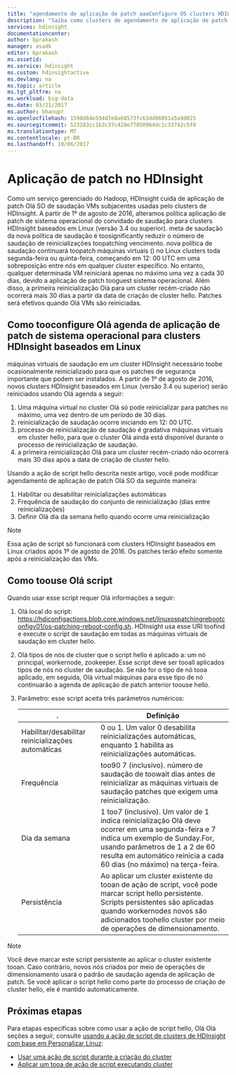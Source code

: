 ```yaml
---
title: "agendamento de aplicação de patch aaaConfigure OS clusters HDInsight baseados em Linux - Azure | Microsoft Docs"
description: "Saiba como clusters de agendamento de aplicação de patch tooconfigure SO para HDInsight baseados em Linux."
services: hdinsight
documentationcenter: 
author: bprakash
manager: asadk
editor: bprakash
ms.assetid: 
ms.service: hdinsight
ms.custom: hdinsightactive
ms.devlang: na
ms.topic: article
ms.tgt_pltfrm: na
ms.workload: big-data
ms.date: 03/21/2017
ms.author: bhanupr
ms.openlocfilehash: 1598d64e594d7e8a68573fc63dd86051a5a9d025
ms.sourcegitcommit: 523283cc1b3c37c428e77850964dc1c33742c5f0
ms.translationtype: MT
ms.contentlocale: pt-BR
ms.lasthandoff: 10/06/2017
---
```

# <a name="os-patching-for-hdinsight"></a>Aplicação de patch no HDInsight 
Como um serviço gerenciado do Hadoop, HDInsight cuida de aplicação de patch Olá SO de saudação VMs subjacentes usadas pelo clusters de HDInsight. A partir de 1º de agosto de 2016, alteramos política aplicação de patch de sistema operacional do convidado de saudação para clusters HDInsight baseados em Linux (versão 3.4 ou superior). meta de saudação da nova política de saudação é toosignificantly reduzir o número de saudação de reinicializações toopatching vencimento. nova política de saudação continuará toopatch máquinas virtuais () no Linux clusters toda segunda-feira ou quinta-feira, começando em 12: 00 UTC em uma sobreposição entre nós em qualquer cluster específico. No entanto, qualquer determinada VM reiniciará apenas no máximo uma vez a cada 30 dias, devido a aplicação de patch tooguest sistema operacional. Além disso, a primeira reinicialização Olá para um cluster recém-criado não ocorrerá mais 30 dias a partir da data de criação de cluster hello. Patches será efetivos quando Olá VMs são reiniciadas.

## <a name="how-tooconfigure-hello-os-patching-schedule-for-linux-based-hdinsight-clusters"></a>Como tooconfigure Olá agenda de aplicação de patch de sistema operacional para clusters HDInsight baseados em Linux
máquinas virtuais de saudação em um cluster HDInsight necessário toobe ocasionalmente reinicializado para que os patches de segurança importante que podem ser instalados. A partir de 1º de agosto de 2016, novos clusters HDInsight baseados em Linux (versão 3.4 ou superior) serão reiniciados usando Olá agenda a seguir:

1. Uma máquina virtual no cluster Olá só pode reinicializar para patches no máximo, uma vez dentro de um período de 30 dias.
2. reinicialização de saudação ocorre iniciando em 12: 00 UTC.
3. processo de reinicialização de saudação é gradativa máquinas virtuais em cluster hello, para que o cluster Olá ainda está disponível durante o processo de reinicialização de saudação.
4. a primeira reinicialização Olá para um cluster recém-criado não ocorrerá mais 30 dias após a data de criação de cluster hello.

Usando a ação de script hello descrita neste artigo, você pode modificar agendamento de aplicação de patch Olá SO da seguinte maneira:
1. Habilitar ou desabilitar reinicializações automáticas
2. Frequência de saudação do conjunto de reinicialização (dias entre reinicializações)
3. Definir Olá dia da semana hello quando ocorre uma reinicialização

> [!NOTE]
> Essa ação de script só funcionará com clusters HDInsight baseados em Linux criados após 1º de agosto de 2016. Os patches terão efeito somente após a reinicialização das VMs. 
>

## <a name="how-toouse-hello-script"></a>Como toouse Olá script 

Quando usar esse script requer Olá informações a seguir:
1. Olá local do script: https://hdiconfigactions.blob.core.windows.net/linuxospatchingrebootconfigv01/os-patching-reboot-config.sh.  HDInsight usa esse URI toofind e execute o script de saudação em todas as máquinas virtuais de saudação em cluster hello.
  
2. Olá tipos de nós de cluster que o script hello é aplicado a: um nó principal, workernode, zookeeper. Esse script deve ser tooall aplicados tipos de nós no cluster de saudação. Se não for o tipo de nó tooa aplicado, em seguida, Olá virtual máquinas para esse tipo de nó continuarão a agenda de aplicação de patch anterior toouse hello.


3.  Parâmetro: esse script aceita três parâmetros numéricos:

    | . | Definição |
    | --- | --- |
    | Habilitar/desabilitar reinicializações automáticas |0 ou 1. Um valor 0 desabilita reinicializações automáticas, enquanto 1 habilita as reinicializações automáticas. |
    | Frequência |too90 7 (inclusivo). número de saudação de toowait dias antes de reinicializar as máquinas virtuais de saudação patches que exigem uma reinicialização. |
    | Dia da semana |1 too7 (inclusivo). Um valor de 1 indica reinicialização Olá deve ocorrer em uma segunda-feira e 7 indica um exemplo de Sunday.For, usando parâmetros de 1 a 2 de 60 resulta em automático reinicia a cada 60 dias (no máximo) na terça-feira. |
    | Persistência |Ao aplicar um cluster existente do tooan de ação de script, você pode marcar script hello persistente. Scripts persistentes são aplicadas quando workernodes novos são adicionados toohello cluster por meio de operações de dimensionamento. |

> [!NOTE]
> Você deve marcar este script persistente ao aplicar o cluster existente tooan. Caso contrário, novos nós criados por meio de operações de dimensionamento usará o padrão de saudação agenda de aplicação de patch.
Se você aplicar o script hello como parte do processo de criação de cluster hello, ele é mantido automaticamente.
>

## <a name="next-steps"></a>Próximas etapas

Para etapas específicas sobre como usar a ação de script hello, Olá Olá seções a seguir, consulte [usando a ação de script de clusters de HDInsight com base em Personalizar Linuz](hdinsight-hadoop-customize-cluster-linux.md):

* [Usar uma ação de script durante a criação do cluster](hdinsight-hadoop-customize-cluster-linux.md#use-a-script-action-during-cluster-creation)
* [Aplicar um tooa de ação de script executando cluster](hdinsight-hadoop-customize-cluster-linux.md#apply-a-script-action-to-a-running-cluster)
